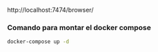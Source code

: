 http://localhost:7474/browser/

### Comando para montar el docker compose
```bash
docker-compose up -d
```
